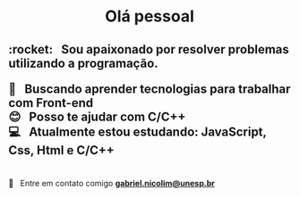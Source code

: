
<!-- <img width="auto" src="https://avatars2.githubusercontent.com/u/69210720?s=400&u=1cb3d5414fd8a623ccb90569af6627d714943413&v=4"> -->
 <h1 align = "center">Olá pessoal</h1>
 <h2>:rocket:  &nbsp; Sou apaixonado por resolver problemas utilizando a programação.


  :purple_heart: &nbsp; Buscando aprender tecnologias para trabalhar com Front-end 
 <br/> :blush: &nbsp; Posso te ajudar com C/C++
 <br/> :computer: &nbsp; Atualmente estou estudando: JavaScript, Css, Html e C/C++</br></h2>
 <br/> :email: &nbsp; Entre em contato comigo **gabriel.nicolim@unesp.br**